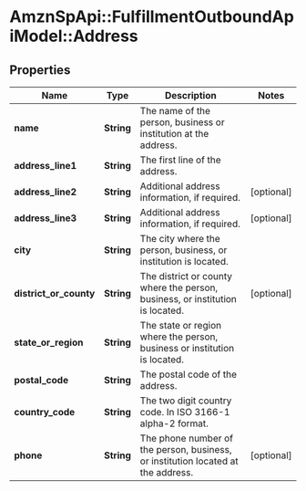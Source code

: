 # AmznSpApi::FulfillmentOutboundApiModel::Address

## Properties
Name | Type | Description | Notes
------------ | ------------- | ------------- | -------------
**name** | **String** | The name of the person, business or institution at the address. | 
**address_line1** | **String** | The first line of the address. | 
**address_line2** | **String** | Additional address information, if required. | [optional] 
**address_line3** | **String** | Additional address information, if required. | [optional] 
**city** | **String** | The city where the person, business, or institution is located. | 
**district_or_county** | **String** | The district or county where the person, business, or institution is located. | [optional] 
**state_or_region** | **String** | The state or region where the person, business or institution is located. | 
**postal_code** | **String** | The postal code of the address. | 
**country_code** | **String** | The two digit country code. In ISO 3166-1 alpha-2 format. | 
**phone** | **String** | The phone number of the person, business, or institution located at the address. | [optional] 

